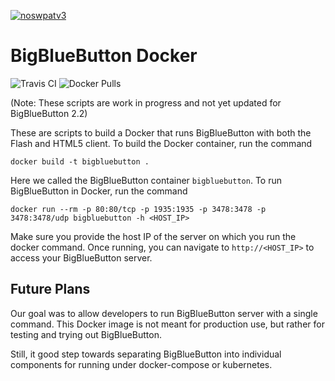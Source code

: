 [![noswpatv3](http://zoobab.wdfiles.com/local--files/start/noupcv3.jpg)](https://ffii.org/donate-now-to-save-europe-from-software-patents-says-ffii/)
# BigBlueButton Docker

![Travis CI](https://travis-ci.org/bigbluebutton/docker.svg?branch=master)
![Docker Pulls](https://img.shields.io/docker/pulls/bigbluebutton/bigbluebutton.svg)

(Note: These scripts are work in progress and not yet updated for BigBlueButton 2.2)

These are scripts to build a Docker that runs BigBlueButton with both the Flash and HTML5 client.  To build the Docker container, run the command

~~~
docker build -t bigbluebutton .
~~~

Here we called the BigBlueButton container `bigbluebutton`. To run BigBlueButton in Docker, run the command

~~~
docker run --rm -p 80:80/tcp -p 1935:1935 -p 3478:3478 -p 3478:3478/udp bigbluebutton -h <HOST_IP>
~~~

Make sure you provide the host IP of the server on which you run the docker command. Once running, you can navigate to `http://<HOST_IP>` to access your BigBlueButton server.

## Future Plans

Our goal was to allow developers to run BigBlueButton server with a single command.  This Docker image is not meant for production use, but rather for testing and trying out BigBlueButton.

Still, it good step towards separating BigBlueButton into individual components for running under docker-compose or kubernetes.
